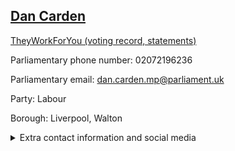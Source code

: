 ## <a href="https://members.parliament.uk/member/4651/contact">Dan Carden</a>

<a href="https://www.theyworkforyou.com/mp/25642/dan_carden/liverpool%2C_walton">TheyWorkForYou (voting record, statements)</a> 

Parliamentary phone number: 02072196236 

Parliamentary email: dan.carden.mp@parliament.uk 

Party: Labour 

Borough: Liverpool, Walton 

<details><summary>Extra contact information and social media</summary> 
<li>Website: http://www.66prioryroad.co.uk/</li>
<li>Twitter: https://twitter.com/DanCardenMP</li>
<li>Constituency office phone number: 01512841160</li>
<li>Constituency office email:</li>
<li>Facebook: https://www.facebook.com/DanCardenMP/</li>
<li>Instagram: https://www.instagram.com/dancardenmp/</li>
<li>Youtube: https://www.youtube.com/@dancardenmp</li>
<li>Linkedin:</li>
<li>Government department phone number:</li>
<li>Government department email:</li>
<li>Threads:</li>
<li>Party office phone number:</li>
<li>Party office email:</li>
<li>Tiktok:</li>
</details>